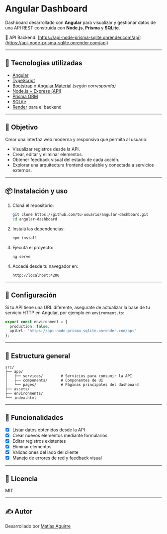 # Angular Dashboard

Dashboard desarrollado con **Angular** para visualizar y gestionar datos de una API REST construida con **Node.js**, **Prisma** y **SQLite**.

🔗 API Backend: [https://api-node-prisma-sqlite.onrender.com/api](https://api-node-prisma-sqlite.onrender.com/api)

---

## 🚀 Tecnologías utilizadas

- [Angular](https://angular.io/)
- [TypeScript](https://www.typescriptlang.org/)
- [Bootstrap](https://getbootstrap.com/) o [Angular Material](https://material.angular.io/) *(según corresponda)*
- [Node.js + Express (API)](https://nodejs.org/)
- [Prisma ORM](https://www.prisma.io/)
- [SQLite](https://www.sqlite.org/)
- [Render](https://render.com/) para el backend

---

## 🎯 Objetivo

Crear una interfaz web moderna y responsiva que permita al usuario:

- Visualizar registros desde la API.
- Crear, editar y eliminar elementos.
- Obtener feedback visual del estado de cada acción.
- Explorar una arquitectura frontend escalable y conectada a servicios externos.

---

## 📦 Instalación y uso

1. Cloná el repositorio:
   ```bash
   git clone https://github.com/tu-usuario/angular-dashboard.git
   cd angular-dashboard
   ```

2. Instalá las dependencias:
   ```bash
   npm install
   ```

3. Ejecutá el proyecto:
   ```bash
   ng serve
   ```

4. Accedé desde tu navegador en:
   ```
   http://localhost:4200
   ```

---

## 🔧 Configuración

Si tu API tiene una URL diferente, asegurate de actualizar la base de tu servicio HTTP en Angular, por ejemplo en `environment.ts`:

```ts
export const environment = {
  production: false,
  apiUrl: 'https://api-node-prisma-sqlite.onrender.com/api'
};
```

---

## 📁 Estructura general

```
src/
├── app/
│   ├── services/        # Servicios para consumir la API
│   ├── components/      # Componentes de UI
│   └── pages/           # Páginas principales del dashboard
├── assets/
├── environments/
└── index.html
```

---

## 🧪 Funcionalidades

- [x] Listar datos obtenidos desde la API
- [x] Crear nuevos elementos mediante formularios
- [x] Editar registros existentes
- [x] Eliminar elementos
- [x] Validaciones del lado del cliente
- [x] Manejo de errores de red y feedback visual

---

## 📄 Licencia

MIT

---

## ✍️ Autor

Desarrollado por [Matías Aguirre](https://github.com/mataguirre7)
